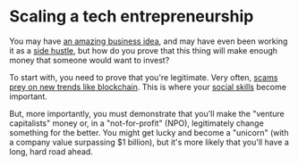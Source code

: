 
# Scaling a tech entrepreneurship

You may have [an amazing business idea](entrepreneur-2_idea-cs.md), and may have even been working it as a [side hustle](entrepreneur-4_freelancing-cs.md), but how do you prove that this thing will make enough money that someone would want to invest?

To start with, you need to prove that you're legitimate. Very often, [scams prey on new trends like blockchain](https://www.howeycoins.com/index.html). This is where your [social skills](people-why.md) become important.

But, more importantly, you must demonstrate that you'll make the "venture capitalists" money or, in a "not-for-profit" (NPO), legitimately change something for the better. You might get lucky and become a "unicorn" (with a company value surpassing $1 billion), but it's more likely that you'll have a long, hard road ahead.

